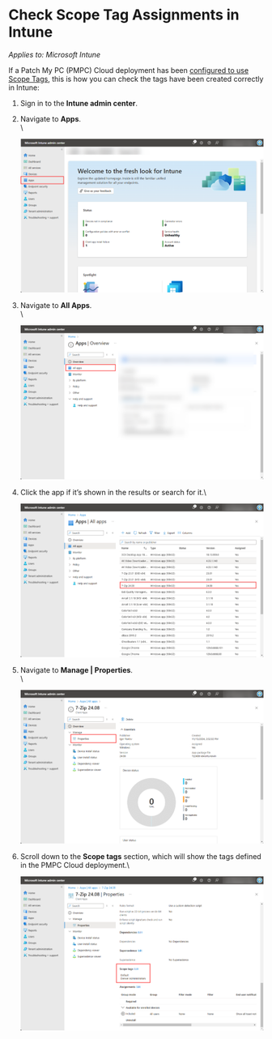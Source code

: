 # Check Scope Tag Assignments in Intune

_Applies to: Microsoft Intune_

If a Patch My PC (PMPC) Cloud deployment has been [configured to use Scope Tags](../../cloud-deployments/deploying-an-app-using-cloud/cloud-configurations-deployment-tab/role-scope-tags-optional.md), this is how you can check the tags have been created correctly in Intune:

1. Sign in to the **Intune admin center**.
2.  Navigate to **Apps**.\
    \


    ![Navigating to “Apps”](/_images/image-(2220).png "Navigating to “Apps”")


3.  Navigate to **All Apps**.\
    \


    ![Navigating to “All Apps”](/_images/image-(2221).png "Navigating to “All Apps”")


4.  Click the app if it’s shown in the results or search for it.\


    ![Clicking the app](/_images/image-(2222).png "Clicking the app")


5.  Navigate to **Manage | Properties**.\
    \


    ![Navigating to “Manage | Properties”](/_images/image-(2223).png "Navigating to “Manage | Properties”")


6.  Scroll down to the **Scope tags** section, which will show the tags defined in the PMPC Cloud deployment.\


    ![Scrolling down to the “Scope tags” section which shows the tags defined in the PMPC Cloud deployment](/_images/image-(2224).png "Scrolling down to the “Scope tags” section which shows the tags defined in the PMPC Cloud deployment")

